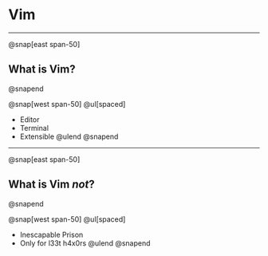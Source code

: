 # Vim

---

@snap[east span-50]
## What is Vim?
@snapend

@snap[west span-50]
@ul[spaced]
- Editor
- Terminal
- Extensible
@ulend
@snapend

---

@snap[east span-50]
## What is Vim *not*?
@snapend

@snap[west span-50]
@ul[spaced]
- Inescapable Prison
- Only for l33t h4x0rs
@ulend
@snapend

